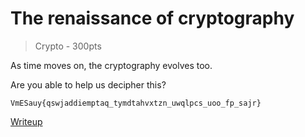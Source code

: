 # The renaissance of cryptography

> Crypto - 300pts

As time moves on, the cryptography evolves too.

Are you able to help us decipher this?

```
VmESauy{qswjaddiemptaq_tymdtahvxtzn_uwqlpcs_uoo_fp_sajr}
```

[Writeup](./writeup.md)
